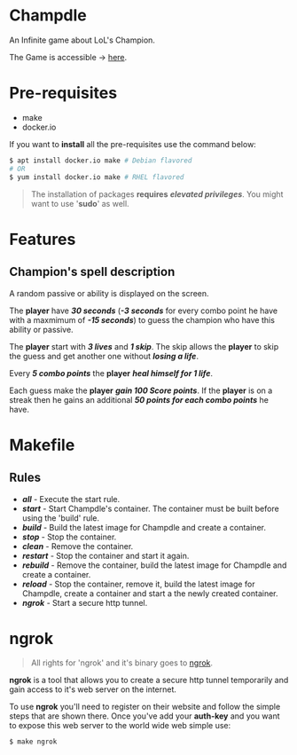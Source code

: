 # Champdle
An Infinite game about LoL's Champion.

The Game is accessible → [here](https://champdle.vercel.app).

# Pre-requisites
- make
- docker.io

If you want to **install** all the pre-requisites use the command below:
```bash
$ apt install docker.io make # Debian flavored
# OR
$ yum install docker.io make # RHEL flavored
```
> The installation of packages **requires** ***elevated privileges***. You might want to use '**sudo**' as well.

# Features
## Champion's spell description
A random passive or ability is displayed on the screen.

The **player** have ***30 seconds*** (***-3 seconds*** for every combo point he have with a maxmimum of ***-15 seconds***) to guess the champion who have this ability or passive.

The **player** start with ***3 lives*** and ***1 skip***. The skip allows the **player** to skip the guess and get another one without ***losing a life***.

Every ***5 combo points*** the **player** ***heal himself for 1 life***.

Each guess make the **player** ***gain 100 Score points***. If the **player** is on a streak then he gains an additional ***50 points for each combo points*** he have.

# Makefile
## Rules
- ***all*** - Execute the start rule.
- ***start*** - Start Champdle's container. The container must be built before using the 'build' rule.
- ***build*** - Build the latest image for Champdle and create a container.
- ***stop*** - Stop the container.
- ***clean*** - Remove the container.
- ***restart*** - Stop the container and start it again.
- ***rebuild*** - Remove the container, build the latest image for Champdle and create a container.
- ***reload*** - Stop the container, remove it, build the latest image for Champdle, create a container and start a the newly created container.
- ***ngrok*** - Start a secure http tunnel.

# ngrok
> All rights for 'ngrok' and it's binary goes to [ngrok](https://ngrok.com/).

**ngrok** is a tool that allows you to create a secure http tunnel temporarily and gain access to it's web server on the internet.

To use **ngrok** you'll need to register on their website and follow the simple steps that are shown there. Once you've add your **auth-key** and you want to expose this web server to the world wide web simple use:
```bash
$ make ngrok
```
